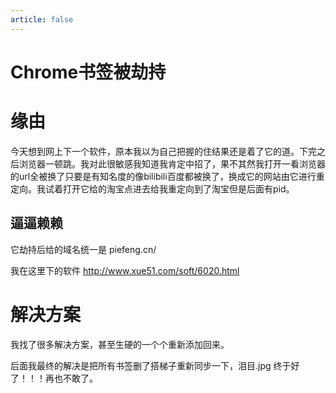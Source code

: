 ```yaml
---
article: false
---
```

# Chrome书签被劫持

# 缘由

今天想到网上下一个软件，原本我以为自己把握的住结果还是着了它的道。下完之后浏览器一顿跳。我对此很敏感我知道我肯定中招了，果不其然我打开一看浏览器的url全被换了只要是有知名度的像bilibili百度都被换了，换成它的网站由它进行重定向。我试着打开它给的淘宝点进去给我重定向到了淘宝但是后面有pid。

## 逼逼赖赖

它劫持后给的域名统一是  piefeng.cn/

我在这里下的软件  http://www.xue51.com/soft/6020.html

# 解决方案

我找了很多解决方案，甚至生硬的一个个重新添加回来。

后面我最终的解决是把所有书签删了搭梯子重新同步一下，泪目.jpg   终于好了！！！再也不敢了。